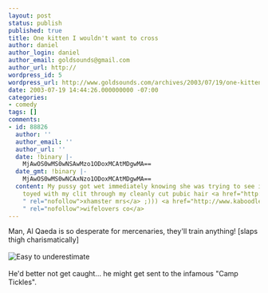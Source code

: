 ```yaml
---
layout: post
status: publish
published: true
title: One kitten I wouldn't want to cross
author: daniel
author_login: daniel
author_email: goldsounds@gmail.com
author_url: http://
wordpress_id: 5
wordpress_url: http://www.goldsounds.com/archives/2003/07/19/one-kitten-i-wouldnt-want-to-cross/
date: 2003-07-19 14:44:26.000000000 -07:00
categories:
- comedy
tags: []
comments:
- id: 88826
  author: ''
  author_email: ''
  author_url: ''
  date: !binary |-
    MjAwOS0wMS0wNSAwMzo1ODoxMCAtMDgwMA==
  date_gmt: !binary |-
    MjAwOS0wMS0wNCAxNzo1ODoxMCAtMDgwMA==
  content: My pussy got wet immediately knowing she was trying to see it so I lazily
    toyed with my clit through my cleanly cut pubic hair <a href="http://www.kaboodle.com/jonnym
    " rel="nofollow">xhamster mrs</a> ;))) <a href="http://www.kaboodle.com/alexgg
    " rel="nofollow">wifelovers co</a>
---
```

Man, Al Qaeda is so desperate for mercenaries, they'll train anything! [slaps thigh charismatically]<br />
<br />
<img src="http://www.goldsounds.com/images/kitty.jpg" border="0" alt="Easy to underestimate" /><br />
<br />
He'd better not get caught... he might get sent to the infamous "Camp Tickles".
